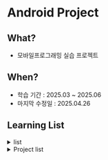 # Android Project

## What?

- 모바일프로그래밍 실습 프로젝트

## When?

- 학습 기간 : 2025.03 ~ 2025.06
- 마지막 수정일 : 2025.04.26


## Learning List

<details>
    <summary>list
    </summary>
  
- ch00 [Android 개요](https://github.com/BangYunseo/TIL/blob/main/Android/ch00_WhatIsAndroid.md)
- ch01 [화면 구성 뷰](https://github.com/BangYunseo/TIL/blob/main/Android/ch01_ViewScreen.md)
- ch02 [뷰 레이아웃](https://github.com/BangYunseo/TIL/blob/main/Android/ch02_ViewLayout.md)
- ch03 [사용자 이벤트](https://github.com/BangYunseo/TIL/blob/main/Android/ch03_UserEvent.md)
- ch04 [리소스 활용](https://github.com/BangYunseo/TIL/blob/main/Android/ch04_UsingResource.md)
- ch05
- ch06
- ch07
- ch08
- ch09
- ch10
</details>

<details>
    <summary>Project list
    </summary>
  
- ch01 [카카오톡 비밀번호 확인 화면](https://github.com/BangYunseo/AndroidProject/tree/main/ch01)
- ch02 [전화 앱 키패드](https://github.com/BangYunseo/AndroidProject/tree/main/ch02)
- ch03 [시계 스톱워치](https://github.com/BangYunseo/AndroidProject/tree/main/ch03)
- ch04 [메신저 앱 인트로](https://github.com/BangYunseo/AndroidProject/tree/main/ch04)
- ch05 [카카오톡 알림](https://github.com/BangYunseo/AndroidProject/tree/main/ch05)
- ch06
- ch07
- ch08
- ch09
- ch10

</details>

